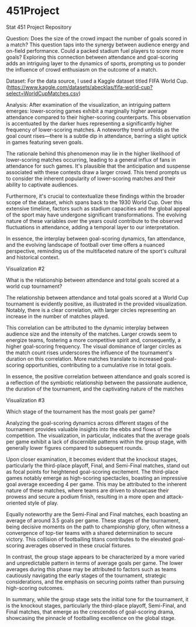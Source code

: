 # 451Project
Stat 451 Project Repository

Question: Does the size of the crowd impact the number of goals scored in a match? This question taps into the synergy between audience energy and on-field performance. Could a packed stadium fuel players to score more goals? Exploring this connection between attendance and goal-scoring adds an intriguing layer to the dynamics of sports, prompting us to ponder the influence of crowd enthusiasm on the outcome of a match.

Dataset: For the data source, I used a Kaggle dataset titled FIFA World Cup. (https://www.kaggle.com/datasets/abecklas/fifa-world-cup?select=WorldCupMatches.csv)

Analysis: After examination of the visualization, an intriguing pattern emerges: lower-scoring games exhibit a marginally higher average attendance compared to their higher-scoring counterparts. This observation is accentuated by the darker hues representing a significantly higher frequency of lower-scoring matches. A noteworthy trend unfolds as the goal count rises—there is a subtle dip in attendance, barring a slight uptick in games featuring seven goals.

The rationale behind this phenomenon may lie in the higher likelihood of lower-scoring matches occurring, leading to a general influx of fans in attendance for such games. It's plausible that the anticipation and suspense associated with these contests draw a larger crowd. This trend prompts us to consider the inherent popularity of lower-scoring matches and their ability to captivate audiences.

Furthermore, it's crucial to contextualize these findings within the broader scope of the dataset, which spans back to the 1930 World Cup. Over this extensive timeline, factors such as stadium capacities and the global appeal of the sport may have undergone significant transformations. The evolving nature of these variables over the years could contribute to the observed fluctuations in attendance, adding a temporal layer to our interpretation.

In essence, the interplay between goal-scoring dynamics, fan attendance, and the evolving landscape of football over time offers a nuanced perspective, reminding us of the multifaceted nature of the sport's cultural and historical context.


Visualization #2

What is the relationship between attendance and total goals scored at a world cup tournament?

The relationship between attendance and total goals scored at a World Cup tournament is evidently positive, as illustrated in the provided visualization. Notably, there is a clear correlation, with larger circles representing an increase in the number of matches played.

This correlation can be attributed to the dynamic interplay between audience size and the intensity of the matches. Larger crowds seem to energize teams, fostering a more competitive spirit and, consequently, a higher goal-scoring frequency. The visual dominance of larger circles as the match count rises underscores the influence of the tournament's duration on this correlation. More matches translate to increased goal-scoring opportunities, contributing to a cumulative rise in total goals.

In essence, the positive correlation between attendance and goals scored is a reflection of the symbiotic relationship between the passionate audience, the duration of the tournament, and the captivating nature of the matches

Visualization #3

Which stage of the tournament has the most goals per game? 

Analyzing the goal-scoring dynamics across different stages of the tournament provides valuable insights into the ebbs and flows of the competition. The visualization, in particular, indicates that the average goals per game exhibit a lack of discernible patterns within the group stage, with generally lower figures compared to subsequent rounds.

Upon closer examination, it becomes evident that the knockout stages, particularly the third-place playoff, Final, and Semi-Final matches, stand out as focal points for heightened goal-scoring excitement. The third-place games notably emerge as high-scoring spectacles, boasting an impressive goal average exceeding 4 per game. This may be attributed to the inherent nature of these matches, where teams are driven to showcase their prowess and secure a podium finish, resulting in a more open and attack-oriented style of play.

Equally noteworthy are the Semi-Final and Final matches, each boasting an average of around 3.5 goals per game. These stages of the tournament, being decisive moments on the path to championship glory, often witness a convergence of top-tier teams with a shared determination to secure victory. This collision of footballing titans contributes to the elevated goal-scoring averages observed in these crucial fixtures. 

In contrast, the group stage appears to be characterized by a more varied and unpredictable pattern in terms of average goals per game. The lower averages during this phase may be attributed to factors such as teams cautiously navigating the early stages of the tournament, strategic considerations, and the emphasis on securing points rather than pursuing high-scoring outcomes.

In summary, while the group stage sets the initial tone for the tournament, it is the knockout stages, particularly the third-place playoff, Semi-Final, and Final matches, that emerge as the crescendos of goal-scoring drama, showcasing the pinnacle of footballing excellence on the global stage.
